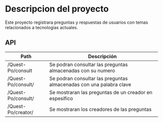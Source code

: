 <h1>Descripcion del proyecto</h1>
Este proyecto registrara preguntas y respuestas de usuarios con temas relacionados a tecnologias actuales.

## API

| Path                  | Descripción |
| --------------------- | ----------- |
| /Quest-Po/consult           | Se podran consultar las preguntas almacenadas con su numero            |
| /Quest-Po/consult/<key>           | Se podran consultar las preguntas almacenadas con una palabra clave            |
| /Quest-Po/consult/<creator>       | Se mostraran las preguntas de un creador en espesifico           |
| /Quest-Po/creator/       | Se mostraran los creadores de las preguntas           |
